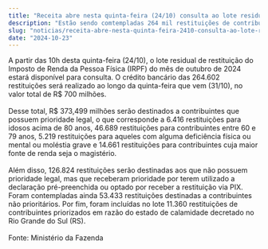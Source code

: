 ```yaml
---
title: "Receita abre nesta quinta-feira (24/10) consulta ao lote residual de restituição do mês de outubro"
description: "Estão sendo comtempladas 264 mil restituições de contribuintes, entre prioritários e não prioritários; o valor total do crédito é de R$ 700 milhões"
slug: "noticias/receita-abre-nesta-quinta-feira-2410-consulta-ao-lote-residual-de-restituicao-do-mes-de-outubro"
date: "2024-10-23"
---
```


A partir das 10h desta quinta-feira (24/10), o lote residual de restituição do Imposto de Renda da Pessoa Física (IRPF) do mês de outubro de 2024 estará disponível para consulta. O crédito bancário das 264.602 restituições será realizado ao longo da quinta-feira que vem (31/10), no valor total de R$ 700 milhões.  
<br/>
Desse total, R$ 373,499 milhões serão destinados a contribuintes que possuem prioridade legal, o que corresponde a 6.416 restituições para idosos acima de 80 anos, 46.689 restituições para contribuintes entre 60 e 79 anos, 5.219 restituições para aqueles com alguma deficiência física ou mental ou moléstia grave e 14.661 restituições para contribuintes cuja maior fonte de renda seja o magistério.  
<br/>
Além disso, 126.824 restituições serão destinadas aos que não possuem prioridade legal, mas que receberam prioridade por terem utilizado a declaração pré-preenchida ou optado por receber a restituição via PIX. Foram contempladas ainda 53.433 restituições destinadas a contribuintes não prioritários. Por fim, foram incluídas no lote 11.360 restituições de contribuintes priorizados em razão do estado de calamidade decretado no Rio Grande do Sul (RS).  
<br/>
Fonte: Ministério da Fazenda